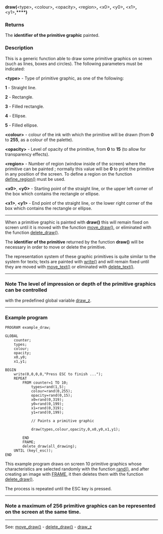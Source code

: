 **draw(**&lt;type&gt;**,** &lt;colour&gt;**,** &lt;opacity&gt;**,** &lt;region&gt;**,** &lt;x0&gt;**,** &lt;y0&gt;**,** &lt;x1&gt;**,** &lt;y1&gt;**,****)**

### Returns

The **identifier of the primitive graphic** painted.

### Description

This is a generic function able to draw some primitive graphics
on screen (such as lines, boxes and circles). The following parameters
must be indicated:

**&lt;type&gt;** - Type of primitive graphic, as one of the following:

  **1** - Straight line.

  **2** - Rectangle.

  **3** - Filled rectangle.

  **4** - Ellipse.

  **5** - Filled ellipse.


**&lt;colour&gt;** - colour of the ink with which the primitive will be drawn 
(from **0** to **255**, as a colour of the palette).

**&lt;opacity&gt;** - Level of opacity of the primitive, from **0** to **15** (to allow
for transparency effects).

**&lt;region&gt;** - Number of region (window inside of the screen) where the primitive 
can be painted ; normally this value will be **0** to print the 
primitive in any position of the screen. To define
a region on the function [define_region()](define_region().md) must be used.

**&lt;x0&gt;**, **&lt;y0&gt;** - Starting point of the straight line, or the upper left corner
of the box which contains the rectangle or ellipse.

**&lt;x1&gt;**, **&lt;y1&gt;** - End point of the straight line, or the lower right corner
of the box which contains the rectangle or ellipse.

---------------------------------------


When a primitive graphic is painted with **draw()** this will remain fixed
on screen until it is moved with the function [move_draw()](move_draw().md), or eliminated with
the function [delete_draw()](delete_draw().md).

The **identifier of the primitive** returned by the function **draw()** will be 
necessary in order to move or delete the primitive.

The representation system of these graphic primitives is quite similar
to the system for texts; texts are painted with [write()](write().md) and will remain fixed
until they are moved with [move_text()](move_text().md) or eliminated with [delete_text()](delete_text().md).

---------------------------------------


### Note The level of impression or depth of the primitive graphics can be controlled 
with the predefined global variable [draw_z](global_draw_z.md).

---------------------------------------


### Example program
```
PROGRAM example_draw;

GLOBAL
    counter;
    types;
    colour;
    opacity;
    x0,y0;
    x1,y1;

BEGIN
    write(0,0,0,0,"Press ESC to finish ...");
    REPEAT
        FROM counter=1 TO 10;
            types=rand(1,5);
            colour=rand(0,255);
            opacity=rand(0,15);
            x0=rand(0,319);
            y0=rand(0,199);
            x1=rand(0,319);
            y1=rand(0,199);

            // Paints a primitive graphic 

            draw(types,colour,opacity,0,x0,y0,x1,y1);

        END
        FRAME;
        delete_draw(all_drawing);
    UNTIL (key(_esc));
END
```


This example program draws on screen  10 primitive graphics
whose characteristics are selected randomly with the function
[rand()](rand().md), and after creating an image with [FRAME](frame_statement.md), it then deletes
them with the function [delete_draw()](delete_draw().md).

The process is repeated until the ESC key is pressed.

---------------------------------------


### Note a maximum of **256** primitive graphics can be represented on the screen at the same time.

---------------------------------------
See: [move_draw()](move_draw().md) - [delete_draw()](delete_draw().md) - [draw_z](global_draw_z.md)


